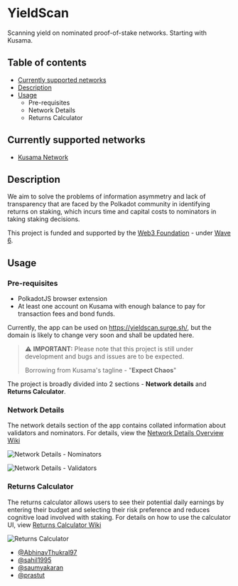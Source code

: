 # YieldScan
Scanning yield on nominated proof-of-stake networks. Starting with Kusama.

## Table of contents
  - [Currently supported networks](#supported_networks)
  - [Description](#description)
  - [Usage](#usage)
      - Pre-requisites
      - Network Details
      - Returns Calculator

## Currently supported networks <a name = "supported_networks"></a>
- [Kusama Network](https://kusama.network/)

## Description <a name = "description"></a>
We aim to solve the problems of information asymmetry and lack of transparency that are faced by the Polkadot community in identifying returns on staking, which incurs time and capital costs to nominators in taking staking decisions.

This project is funded and supported by the [Web3 Foundation](https://web3.foundation/) - under [Wave 6](https://github.com/w3f/General-Grants-Program/blob/master/grants/accepted_grant_applications.md#wave-6).

## Usage <a name = "usage"></a>

### Pre-requisites
- PolkadotJS browser extension
- At least one account on Kusama with enough balance to pay for transaction fees and bond funds.

Currently, the app can be used on https://yieldscan.surge.sh/, but the domain is likely to change very soon and shall be updated here.

> :warning: **IMPORTANT:** Please note that this project is still under development and bugs and issues are to be expected.
>
> Borrowing from Kusama's tagline - "**Expect Chaos**"

The project is broadly divided into 2 sections - **Network details** and **Returns Calculator**.

### Network Details
The network details section of the app contains collated information about validators and nominators. For details, view the [Network Details Overview Wiki](https://github.com/buidl-labs/YieldScan/wiki/Network-Details-Overview)

![Network Details - Nominators](https://i.imgur.com/Mzj0hh8.png)

![Network Details - Validators](https://i.imgur.com/55gI1tN.png)

### Returns Calculator
The returns calculator allows users to see their potential daily earnings by entering their budget and selecting their risk preference and reduces cognitive load involved with staking. For details on how to use the calculator UI, view [Returns Calculator Wiki](https://github.com/buidl-labs/YieldScan/wiki/Returns-Calculator)

![Returns Calculator](https://i.imgur.com/y0YLO8i.png)

-   [@AbhinavThukral97](https://github.com/AbhinavThukral97)
-   [@sahil1995](https://github.com/sahilnanda1995)
-   [@saumyakaran](https://github.com/saumyakaran/)
-   [@prastut](https://github.com/prastut/)
